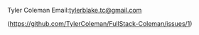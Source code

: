 Tyler Coleman
Email:tylerblake.tc@gmail.com

(https://github.com/TylerColeman/FullStack-Coleman/issues/1)
